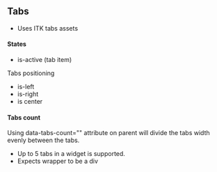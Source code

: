 ## Tabs
* Uses ITK tabs assets

#### States
* is-active (tab item)

Tabs positioning
* is-left
* is-right
* is center

#### Tabs count
Using data-tabs-count="" attribute on parent will divide the tabs width evenly between the tabs.
* Up to 5 tabs in a widget is supported.
* Expects wrapper to be a div